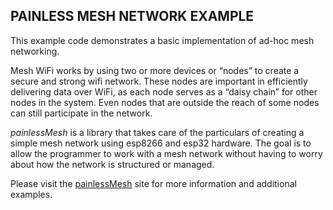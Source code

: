 ## PAINLESS MESH NETWORK EXAMPLE

This example code demonstrates a basic implementation of ad-hoc mesh networking. 

Mesh WiFi works by using two or more devices or “nodes” to create a secure and strong wifi network. These nodes are important in efficiently delivering data over WiFi, as each node serves as a “daisy chain” for other nodes in the system. Even nodes that are outside the reach of some nodes can still participate in the network.

*painlessMesh* is a library that takes care of the particulars of creating a simple mesh network using esp8266 and esp32 hardware. The goal is to allow the programmer to work with a mesh network without having to worry about how the network is structured or managed.

Please visit the [painlessMesh](https://gitlab.com/painlessMesh/painlessMesh) site for more information and additional examples.
